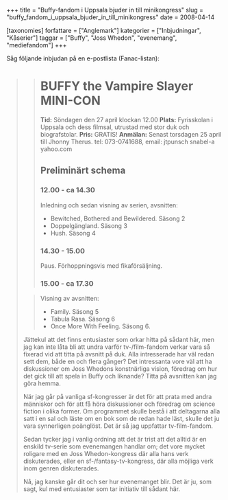 +++
title = "Buffy-fandom i Uppsala bjuder in till minikongress"
slug = "buffy_fandom_i_uppsala_bjuder_in_till_minikongress"
date = 2008-04-14

[taxonomies]
forfattare = ["Anglemark"]
kategorier = ["Inbjudningar", "Kåserier"]
taggar = ["Buffy", "Joss Whedon", "evenemang", "mediefandom"]
+++

Såg följande inbjudan på en e-postlista (Fanac-listan):

<blockquote>

> # BUFFY the Vampire Slayer MINI-CON
> 
> **Tid:** Söndagen den 27 april klockan 12.00
> **Plats:** Fyrisskolan i Uppsala och dess filmsal, utrustad med stor duk
> och biografstolar.
> **Pris:** GRATIS!
> **Anmälan:** Senast torsdagen 25 april till Jhonny Therus. tel: 073-0741688, email: jtpunsch snabel-a yahoo.com
> 
> ## Preliminärt schema
> 
> ### 12.00 - ca 14.30
>
> Inledning och sedan visning av serien, avsnitten:
>
> * Bewitched, Bothered and Bewildered. Säsong 2
> * Doppelgängland. Säsong 3
> * Hush. Säsong 4
> 
> ### 14.30 - 15.00
>
> Paus. Förhoppningsvis med fikaförsäljning.
> 
> ### 15.00 - ca 17.30

> Visning av avsnitten:
>
> * Family. Säsong 5
> * Tabula Rasa. Säsong 6
> * Once More With Feeling. Säsong 6.

Jättekul att det finns entusiaster som orkar hitta på sådant här, men jag kan
inte låta bli att undra varför tv-/film-fandom verkar vara så fixerad vid att
titta på avsnitt på duk. Alla intresserade har väl redan sett dem, både en
och flera gånger? Det intressanta vore väl att ha diskussioner om Joss
Whedons konstnärliga vision, föredrag om hur det gick till att spela in Buffy
och liknande? Titta på avsnitten kan jag göra hemma.

När jag går på vanliga sf-kongresser är det för att prata med andra människor
och för att få höra diskussioner och föredrag om science fiction i olika
former. Om programmet skulle bestå i att deltagarna alla satt i en sal och
läste om en bok som de redan hade läst, skulle det ju vara synnerligen
poänglöst. Det är så jag uppfattar tv-film-fandom.

Sedan tycker jag i vanlig ordning att det är trist att det alltid är en
enskild tv-serie som evenemangen handlar om; det vore mycket roligare med en
Joss Whedon-kongress där alla hans verk diskuterades, eller en
sf-/fantasy-tv-kongress, där alla möjliga verk inom genren diskuterades.

Nå, jag kanske går dit och ser hur evenemanget blir. Det är ju, som sagt, kul
med entusiaster som tar initiativ till sådant här.
